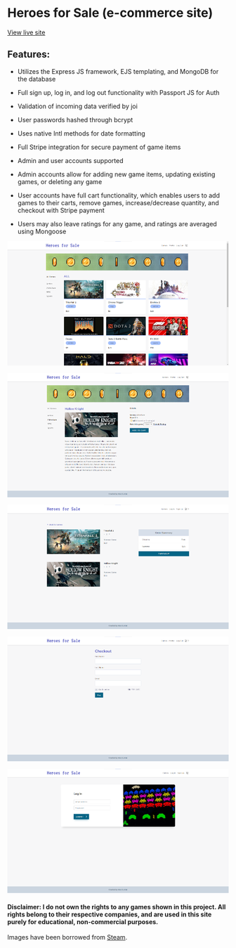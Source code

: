 # Heroes for Sale (e-commerce site)

[View live site](https://heroes-for-sale.currandev.com)

## Features:

- Utilizes the Express JS framework, EJS templating, and MongoDB for the database

- Full sign up, log in, and log out functionality with Passport JS for Auth

- Validation of incoming data verified by joi

- User passwords hashed through bcrypt

- Uses native Intl methods for date formatting

- Full Stripe integration for secure payment of game items

- Admin and user accounts supported

- Admin accounts allow for adding new game items, updating existing games, or deleting any game

- User accounts have full cart functionality, which enables users to add games to their carts, remove games, increase/decrease quantity, and checkout with Stripe payment

- Users may also leave ratings for any game, and ratings are averaged using Mongoose

![Heroes for Sale Main Page](./readme-imgs/heroes-for-sale-main.png)

![Heroes for Sale Game Details Page](./readme-imgs/heroes-for-sale-game-details.png)

![Heroes for Sale Cart](./readme-imgs/heroes-for-sale-cart.png)

![Heroes for Sale Checkout](./readme-imgs/heroes-for-sale-checkout.png)

![Heroes for Sale Log In](./readme-imgs/heroes-for-sale-log-in.png)

#### Disclaimer: I do not own the rights to any games shown in this project. All rights belong to their respective companies, and are used in this site purely for educational, non-commercial purposes.

Images have been borrowed from [Steam](https://store.steampowered.com/).
